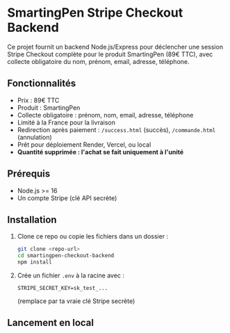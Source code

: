 # SmartingPen Stripe Checkout Backend

Ce projet fournit un backend Node.js/Express pour déclencher une session Stripe Checkout complète pour le produit SmartingPen (89€ TTC), avec collecte obligatoire du nom, prénom, email, adresse, téléphone.

## Fonctionnalités
- Prix : 89€ TTC
- Produit : SmartingPen
- Collecte obligatoire : prénom, nom, email, adresse, téléphone
- Limité à la France pour la livraison
- Redirection après paiement : `/success.html` (succès), `/commande.html` (annulation)
- Prêt pour déploiement Render, Vercel, ou local
- **Quantité supprimée : l'achat se fait uniquement à l'unité**

## Prérequis
- Node.js >= 16
- Un compte Stripe (clé API secrète)

## Installation

1. Clone ce repo ou copie les fichiers dans un dossier :
   ```sh
   git clone <repo-url>
   cd smartingpen-checkout-backend
   npm install
   ```

2. Crée un fichier `.env` à la racine avec :
   ```env
   STRIPE_SECRET_KEY=sk_test_...
   ```
   (remplace par ta vraie clé Stripe secrète)

## Lancement en local